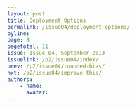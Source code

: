 ```yaml
---
layout: post
title: Deployment Options
permalink: /issue04/deployment-options/
byline: 
page: 8
pagetotal: 11
issue: Issue 04, September 2013
issuelink: /p2/issue04/index/
prev: /p2/issue04/rounded-bias/
nxt: /p2/issue04/improve-this/
authors:
    - name:
      avatar: 
---
```

